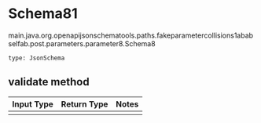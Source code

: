# Schema81
main.java.org.openapijsonschematools.paths.fakeparametercollisions1ababselfab.post.parameters.parameter8.Schema8
```
type: JsonSchema
```

## validate method
Input Type | Return Type | Notes
------------ | ------------- | -------------
 |  |
